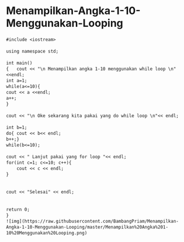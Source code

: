 # Menampilkan-Angka-1-10-Menggunakan-Looping
    #include <iostream>

    using namespace std;

    int main()
    {   cout << "\n Menampilkan angka 1-10 menggunakan while loop \n"<<endl;
    int a=1;
    while(a<=10){
    cout << a <<endl;
    a++;
    }

    cout << "\n Oke sekarang kita pakai yang do while loop \n"<< endl;

    int b=1;
    do{ cout << b<< endl;
    b++;}
    while(b<=10);

    cout << " Lanjut pakai yang for loop "<< endl;
    for(int c=1; c<=10; c++){
        cout << c << endl;
    }


    cout << "Selesai" << endl;


    return 0;
    }
    ![img](https://raw.githubusercontent.com/BambangPriam/Menampilkan-Angka-1-10-Menggunakan-Looping/master/Menampilkan%20Angka%201-10%20Menggunakan%20Looping.png)
